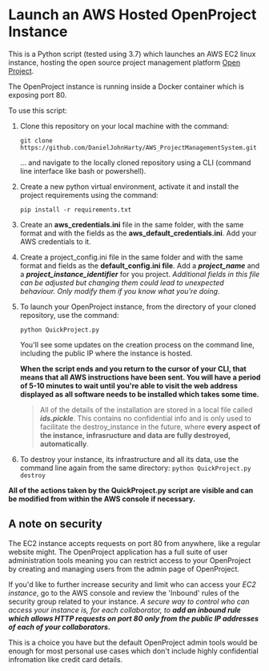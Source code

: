 # Launch an AWS Hosted OpenProject Instance

This is a Python script (tested using 3.7) which launches an AWS EC2 linux instance, hosting the open source project management platform [Open Project](https://www.openproject.org).

The OpenProject instance is running inside a Docker container which is exposing port 80.



To use this script:

1. Clone this repository on your local machine with the command:

    ```git clone https://github.com/DanielJohnHarty/AWS_ProjectManagementSystem.git```

    ... and navigate to the locally cloned repository using a CLI (command line interface like bash or powershell).

2. Create a new python virtual environment, activate it and install the project requirements using the command:

    ```pip install -r requirements.txt```

3. Create an **aws_credentials.ini** file in the same folder, with the same format and with the fields as the **aws_default_credentials.ini**. Add your AWS credentials to it.

4. Create a project_config.ini file in the same folder and with the same format and fields as the **default_config.ini file**. Add a ***project_name*** and a ***project_instance_identifier*** for you project. *Additional fields in this file can be adjusted but changing them could lead to unexpected behaviour. Only modify them if you know what you're doing*. 

5. To launch your OpenProject instance, from the directory of your cloned repository, use the command:

    ```python QuickProject.py```

    You'll see some updates on the creation process on the command line, including the public IP where the instance is hosted.

    **When the script ends and you return to the cursor of your CLI, that means that all AWS instructions have been sent. You will have a period of 5-10 minutes to wait until you're able to visit the web address displayed as all software needs to be installed which takes some time.**
    

    > All of the details of the installation are stored in a local file called ***ids.pickle***. This contains no confidential info and is only used to facilitate the destroy_instance in the future, where **every aspect of the instance, infrasructure and data are fully destroyed, automatically**.

6. To destroy your instance, its infrastructure and all its data, use the command line again from the same directory:
    ```python QuickProject.py destroy```

**All of the actions taken by the QuickProject.py script are visible and can be modified from within the AWS console if necessary.**

## A note on security
The EC2 instance accepts requests on port 80 from anywhere, like a regular website might. The OpenProject application has a full suite of user administration tools meaning you can restrict access to your OpenProject by creating and managing users from the admin page of OpenProject. 

If you'd like to further increase security and limit who can access your *EC2 instance*, go to the AWS console and review the 'Inbound' rules of the security group related to your instance. *A secure way to control who can access your instance is, for each collaborator, to **add an inbound rule which allows HTTP requests on port 80 only from the public IP addresses of each of your collaborators.***

This is a choice you have but the default OpenProject admin tools would be enough for most personal use cases which don't include highly confidential infromation like credit card details.